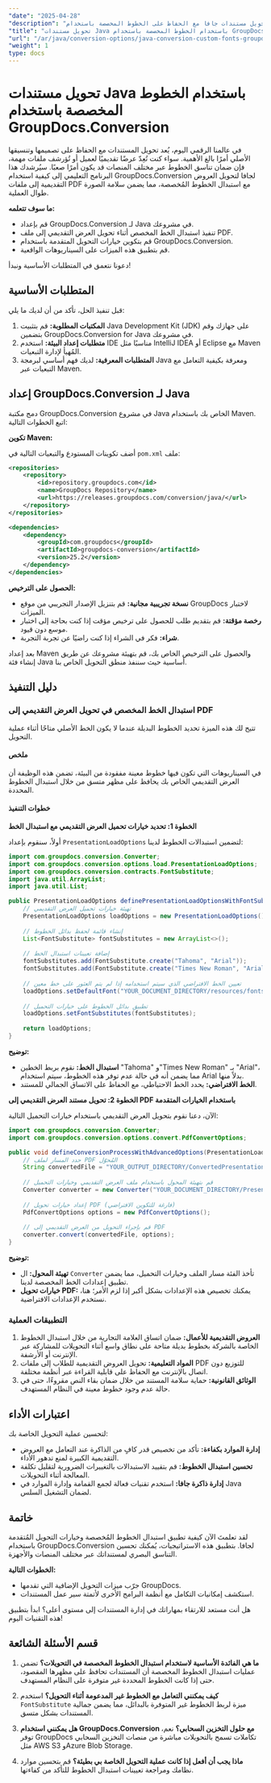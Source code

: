 ```yaml
---
"date": "2025-04-28"
"description": "تعرّف على كيفية تحويل مستندات جافا مع الحفاظ على الخطوط المخصصة باستخدام GroupDocs.Conversion. احرص على تناسق مظهر المستندات على مختلف المنصات."
"title": "تحويل مستندات Java باستخدام الخطوط المخصصة باستخدام GroupDocs.Conversion"
"url": "/ar/java/conversion-options/java-conversion-custom-fonts-groupdocs/"
"weight": 1
type: docs
---
```

# تحويل مستندات Java باستخدام الخطوط المخصصة باستخدام GroupDocs.Conversion

في عالمنا الرقمي اليوم، يُعد تحويل المستندات مع الحفاظ على تصميمها وتنسيقها الأصلي أمرًا بالغ الأهمية. سواء كنت تُعِدّ عرضًا تقديميًا لعميل أو تُؤرشف ملفات مهمة، فإن ضمان تناسق الخطوط عبر مختلف المنصات قد يكون أمرًا صعبًا. سيُرشدك هذا البرنامج التعليمي إلى كيفية استخدام GroupDocs.Conversion لجافا لتحويل العروض التقديمية إلى ملفات PDF مع استبدال الخطوط المُخصصة، مما يضمن سلامة الصورة طوال العملية.

**ما سوف تتعلمه:**
- قم بإعداد GroupDocs.Conversion لـ Java في مشروعك.
- تنفيذ استبدال الخط المخصص أثناء تحويل العرض التقديمي إلى ملف PDF.
- قم بتكوين خيارات التحويل المتقدمة باستخدام GroupDocs.Conversion.
- قم بتطبيق هذه الميزات على السيناريوهات الواقعية.

دعونا نتعمق في المتطلبات الأساسية ونبدأ!

## المتطلبات الأساسية

قبل تنفيذ الحل، تأكد من أن لديك ما يلي:

1. **المكتبات المطلوبة:** قم بتثبيت Java Development Kit (JDK) على جهازك وقم بتضمين GroupDocs.Conversion for Java في مشروعك.
2. **متطلبات إعداد البيئة:** استخدم IDE مناسبًا مثل IntelliJ IDEA أو Eclipse مع Maven المُهيأ لإدارة التبعيات.
3. **المتطلبات المعرفية:** لديك فهم أساسي لبرمجة Java ومعرفة بكيفية التعامل مع التبعيات عبر Maven.

## إعداد GroupDocs.Conversion لـ Java

دمج مكتبة GroupDocs.Conversion في مشروع Java الخاص بك باستخدام Maven. اتبع الخطوات التالية:

**تكوين Maven:**

أضف تكوينات المستودع والتبعيات التالية في `pom.xml` ملف:

```xml
<repositories>
    <repository>
        <id>repository.groupdocs.com</id>
        <name>GroupDocs Repository</name>
        <url>https://releases.groupdocs.com/conversion/java/</url>
    </repository>
</repositories>

<dependencies>
    <dependency>
        <groupId>com.groupdocs</groupId>
        <artifactId>groupdocs-conversion</artifactId>
        <version>25.2</version>
    </dependency>
</dependencies>
```

**الحصول على الترخيص:**
- **نسخة تجريبية مجانية:** قم بتنزيل الإصدار التجريبي من موقع GroupDocs لاختبار الميزات.
- **رخصة مؤقتة:** قم بتقديم طلب للحصول على ترخيص مؤقت إذا كنت بحاجة إلى اختبار موسع دون قيود.
- **شراء:** فكر في الشراء إذا كنت راضيًا عن تجربة التجربة.

بعد إعداد Maven والحصول على الترخيص الخاص بك، قم بتهيئة مشروعك عن طريق إنشاء فئة Java أساسية حيث سننفذ منطق التحويل الخاص بنا.

## دليل التنفيذ

### استبدال الخط المخصص في تحويل العرض التقديمي إلى PDF

تتيح لك هذه الميزة تحديد الخطوط البديلة عندما لا يكون الخط الأصلي متاحًا أثناء عملية التحويل.

#### ملخص

في السيناريوهات التي تكون فيها خطوط معينة مفقودة من البيئة، تضمن هذه الوظيفة أن العرض التقديمي الخاص بك يحافظ على مظهر متسق من خلال استبدال الخطوط المحددة.

#### خطوات التنفيذ

**الخطوة 1: تحديد خيارات تحميل العرض التقديمي مع استبدال الخط**

أولاً، سنقوم بإعداد `PresentationLoadOptions` لتضمين استبدالات الخطوط لدينا:

```java
import com.groupdocs.conversion.Converter;
import com.groupdocs.conversion.options.load.PresentationLoadOptions;
import com.groupdocs.conversion.contracts.FontSubstitute;
import java.util.ArrayList;
import java.util.List;

public PresentationLoadOptions definePresentationLoadOptionsWithFontSubstitution() {
    // تهيئة خيارات تحميل العرض التقديمي
    PresentationLoadOptions loadOptions = new PresentationLoadOptions();
    
    // إنشاء قائمة لحفظ بدائل الخطوط
    List<FontSubstitute> fontSubstitutes = new ArrayList<>();
    
    // إضافة تعيينات استبدال الخط
    fontSubstitutes.add(FontSubstitute.create("Tahoma", "Arial"));
    fontSubstitutes.add(FontSubstitute.create("Times New Roman", "Arial"));
    
    // تعيين الخط الافتراضي الذي سيتم استخدامه إذا لم يتم العثور على خط معين
    loadOptions.setDefaultFont("YOUR_DOCUMENT_DIRECTORY/resources/fonts/Helvetica.ttf");
    
    // تطبيق بدائل الخطوط على خيارات التحميل
    loadOptions.setFontSubstitutes(fontSubstitutes);
    
    return loadOptions;
}
```

**توضيح:**
- **استبدال الخط:** نقوم بربط الخطين "Tahoma" و"Times New Roman" بـ "Arial"، مما يضمن أنه في حالة عدم توفر هذه الخطوط، سيتم استخدام Arial بدلاً منها.
- **الخط الافتراضي:** يحدد الخط الاحتياطي، مع الحفاظ على الاتساق الجمالي للمستند.

**الخطوة 2: تحويل مستند العرض التقديمي إلى PDF باستخدام الخيارات المتقدمة**

الآن، دعنا نقوم بتحويل العرض التقديمي باستخدام خيارات التحميل التالية:

```java
import com.groupdocs.conversion.Converter;
import com.groupdocs.conversion.options.convert.PdfConvertOptions;

public void defineConversionProcessWithAdvancedOptions(PresentationLoadOptions loadOptions) {
    // حدد المسار لملف PDF المُحوّل
    String convertedFile = "YOUR_OUTPUT_DIRECTORY/ConvertedPresentation.pdf";
    
    // قم بتهيئة المحول باستخدام ملف العرض التقديمي وخيارات التحميل
    Converter converter = new Converter("YOUR_DOCUMENT_DIRECTORY/Presentation.pptx", () -> loadOptions);
    
    // إعداد خيارات تحويل PDF (فارغة للتكوين الافتراضي)
    PdfConvertOptions options = new PdfConvertOptions();
    
    // قم بإجراء التحويل من العرض التقديمي إلى PDF
    converter.convert(convertedFile, options);
}
```

**توضيح:**
- **تهيئة المحول:** ال `Converter` تأخذ الفئة مسار الملف وخيارات التحميل، مما يضمن تطبيق إعدادات الخط المخصصة لدينا.
- **خيارات تحويل PDF:** يمكنك تخصيص هذه الإعدادات بشكل أكبر إذا لزم الأمر؛ هنا، نستخدم الإعدادات الافتراضية.

### التطبيقات العملية

1. **العروض التقديمية للأعمال:** ضمان اتساق العلامة التجارية من خلال استبدال الخطوط الخاصة بالشركة بخطوط بديلة متاحة على نطاق واسع أثناء التحويلات للمشاركة عبر الإنترنت أو الأرشفة.
2. **المواد التعليمية:** تحويل العروض التقديمية للطلاب إلى ملفات PDF للتوزيع دون اتصال بالإنترنت مع الحفاظ على قابلية القراءة عبر أنظمة مختلفة.
3. **الوثائق القانونية:** حماية سلامة المستند من خلال ضمان بقاء النص مقروءًا، حتى في حالة عدم وجود خطوط معينة في النظام المستهدف.

## اعتبارات الأداء

لتحسين عملية التحويل الخاصة بك:

- **إدارة الموارد بكفاءة:** تأكد من تخصيص قدر كافٍ من الذاكرة عند التعامل مع العروض التقديمية الكبيرة لمنع تدهور الأداء.
- **تحسين استبدال الخطوط:** قم بتقييد الاستبدالات بالتغييرات الضرورية لتقليل تكلفة المعالجة أثناء التحويلات.
- **إدارة ذاكرة جافا:** استخدم تقنيات فعالة لجمع القمامة وإدارة الموارد في Java لضمان التشغيل السلس.

## خاتمة

لقد تعلمتَ الآن كيفية تطبيق استبدال الخطوط المُخصصة وخيارات التحويل المُتقدمة باستخدام GroupDocs.Conversion لجافا. بتطبيق هذه الاستراتيجيات، يُمكنك تحسين التناسق البصري لمستنداتك عبر مختلف المنصات والأجهزة.

**الخطوات التالية:**
- جرّب ميزات التحويل الإضافية التي تقدمها GroupDocs.
- استكشف إمكانيات التكامل مع أنظمة البرامج الأخرى لأتمتة سير عمل المستندات.

هل أنت مستعد للارتقاء بمهاراتك في إدارة المستندات إلى مستوى أعلى؟ ابدأ بتطبيق هذه التقنيات اليوم!

## قسم الأسئلة الشائعة

1. **ما هي الفائدة الأساسية لاستخدام استبدال الخطوط المخصصة في التحويلات؟**
   تضمن عمليات استبدال الخطوط المخصصة أن المستندات تحافظ على مظهرها المقصود، حتى إذا كانت الخطوط المحددة غير متوفرة على النظام المستهدف.

2. **كيف يمكنني التعامل مع الخطوط غير المدعومة أثناء التحويل؟**
   استخدم `FontSubstitute` ميزة لربط الخطوط غير المتوفرة بالبدائل، مما يضمن جمالية المستندات بشكل متسق.

3. **هل يمكنني استخدام GroupDocs.Conversion مع حلول التخزين السحابي؟**
   نعم، توفر GroupDocs تكاملات تسمح بالتحويلات مباشرة من منصات التخزين السحابي مثل AWS S3 وAzure Blob Storage.

4. **ماذا يجب أن أفعل إذا كانت عملية التحويل الخاصة بي بطيئة؟**
   قم بتحسين موارد نظامك ومراجعة تعيينات استبدال الخطوط للتأكد من كفاءتها.